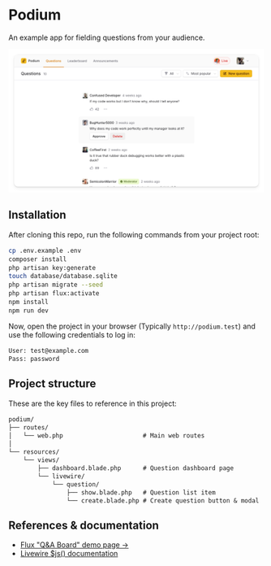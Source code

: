 # Podium

An example app for fielding questions from your audience.

![A screenshot of the app](/screenshot.png)

## Installation

After cloning this repo, run the following commands from your project root:

```bash
cp .env.example .env
composer install
php artisan key:generate
touch database/database.sqlite
php artisan migrate --seed
php artisan flux:activate
npm install
npm run dev
```

Now, open the project in your browser (Typically `http://podium.test`) and use the following credentials to log in:

```
User: test@example.com
Pass: password
```

## Project structure

These are the key files to reference in this project:

```
podium/
├── routes/
│   └── web.php                      # Main web routes
│
└── resources/
    └── views/
        ├── dashboard.blade.php      # Question dashboard page
        └── livewire/
            └── question/
                ├── show.blade.php   # Question list item
                └── create.blade.php # Create question button & modal
```

## References & documentation

- [Flux "Q&A Board" demo page →](https://fluxui.dev/demos)
- [Livewire $js() documentation](https://livewire.laravel.com/docs/actions#javascript-actions)
